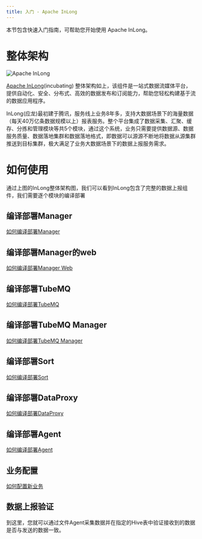 ```yaml
---
title: 入门 - Apache InLong
---
```


本节包含快速入门指南，可帮助您开始使用 Apache InLong。

# 整体架构
<img src="../../img/inlong_architecture.png" align="center" alt="Apache InLong"/>

[Apache InLong](https://inlong.apache.org)(incubating) 整体架构如上，该组件是一站式数据流媒体平台，提供自动化、安全、分布式、高效的数据发布和订阅能力，帮助您轻松构建基于流的数据应用程序。

InLong(应龙)最初建于腾讯，服务线上业务8年多，支持大数据场景下的海量数据（每天40万亿条数据规模以上）报表服务。整个平台集成了数据采集、汇聚、缓存、分拣和管理模块等共5个模块，通过这个系统，业务只需要提供数据源、数据服务质量、数据落地集群和数据落地格式，即数据可以源源不断地将数据从源集群推送到目标集群，极大满足了业务大数据场景下的数据上报服务需求。


# 如何使用
通过上图的InLong整体架构图，我们可以看到InLong包含了完整的数据上报组件，我们需要逐个模块的编译部署

## 编译部署Manager
[如何编译部署Manager](modules/manager/quick_start.md)

## 编译部署Manager的web
[如何编译部署Manager Web](modules/console/quick_start.md)

## 编译部署TubeMQ
[如何编译部署TubeMQ](modules/tubemq/quick_start.md)

## 编译部署TubeMQ Manager
[如何编译部署TubeMQ Manager](modules/tubemq/tubemq-manager/quick_start.md)

## 编译部署Sort
[如何编译部署Sort](modules/sort/quick_start.md)

## 编译部署DataProxy
[如何编译部署DataProxy](modules/dataproxy/quick_start.md)

## 编译部署Agent
[如何编译部署Agent](modules/agent/quick_start.md)

## 业务配置
[如何配置新业务](modules/manager/user_manual.md)

## 数据上报验证
到这里，您就可以通过文件Agent采集数据并在指定的Hive表中验证接收到的数据是否与发送的数据一致。

